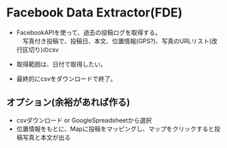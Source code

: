 # Facebook Data Extractor(FDE)
- FacebookAPIを使って、過去の投稿ログを取得する。  
　写真付き投稿で、投稿日、本文、位置情報(GPS?)、写真のURLリスト(改行区切り)のcsv

- 取得範囲は、日付で取得したい。

- 最終的にcsvをダウンロードで終了。

## オプション(余裕があれば作る)
- csvダウンロード or GoogleSpreadsheetから選択
- 位置情報をもとに、Mapに投稿をマッピングし、マップをクリックすると投稿写真と本文が出る


